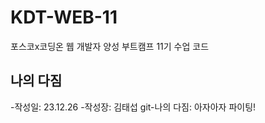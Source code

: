 # KDT-WEB-11

포스코x코딩온 웹 개발자 양성 부트캠프 11기 수업 코드

## 나의 다짐

-작성일: 23.12.26 -작성장: 김태섭 git-나의 다짐: 아자아자 파이팅!
